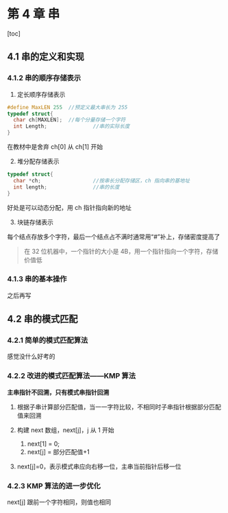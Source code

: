 # 第 4 章 串

[toc]

## 4.1 串的定义和实现

### 4.1.2 串的顺序存储表示

1. 定长顺序存储表示

```c++
#define MaxLEN 255	//预定义最大串长为 255
typedef struct{
  char ch[MAXLEN];	//每个分量存储一个字符
  int Length;				//串的实际长度
}
```

在教材中是舍弃 ch[0] 从 ch[1] 开始

2. 堆分配存储表示

```c++
typedef struct{
  char *ch;					//按串长分配存储区，ch 指向串的基地址
  int length;				//串的长度
}
```

好处是可以动态分配，用 ch 指针指向新的地址

3. 块链存储表示

每个结点存放多个字符，最后一个结点占不满时通常用“#”补上，存储密度提高了

> 在 32 位机器中，一个指针的大小是 4B，用一个指针指向一个字符，存储价值低

### 4.1.3 串的基本操作

之后再写

## 4.2 串的模式匹配

### 4.2.1 简单的模式匹配算法

感觉没什么好考的

### 4.2.2 改进的模式匹配算法——KMP 算法

**主串指针不回溯，只有模式串指针回溯**

1. 根据子串计算部分匹配值，当一一字符比较，不相同时子串指针根据部分匹配值来回溯

2. 构建 next 数组，next[j]，j 从 1 开始
   1. next[1] = 0;
   2. next[j] = 部分匹配值+1
3. next[j]=0，表示模式串应向右移一位，主串当前指针后移一位

### 4.2.3 KMP 算法的进一步优化

next[j] 跟前一个字符相同，则值也相同